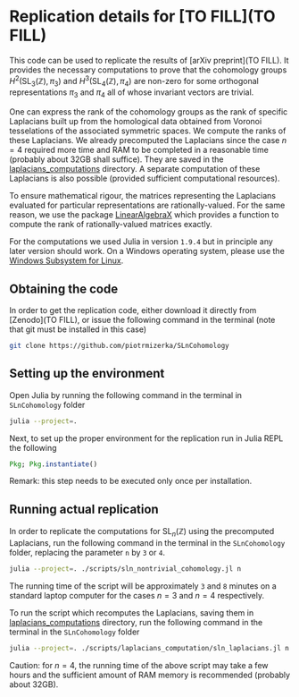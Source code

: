 # Replication details for [TO FILL](TO FILL)

This code can be used to replicate the results of [arXiv preprint](TO FILL). It provides the necessary computations to prove that the cohomology groups $H^2(\text{SL}_3(\mathbb{Z}),\pi_3)$ and $H^3(\text{SL}_4(\mathbb{Z}),\pi_4)$ are non-zero for some orthogonal representations $\pi_3$ and $\pi_4$ all of whose invariant vectors are trivial.

One can express the rank of the cohomology groups as the rank of specific Laplacians built up from the homological data obtained from Voronoi tesselations of the associated symmetric spaces. We compute the ranks of these Laplacians. We already precomputed the Laplacians since the case $n=4$ required more time and RAM to be completed in a reasonable time (probably about 32GB shall suffice). They are saved in the [laplacians_computations](./scripts/laplacians_computation) directory. A separate computation of these Laplacians is also possible (provided sufficient computational resources). 

To ensure mathematical rigour, the matrices representing the Laplacians evaluated for particular representations are rationally-valued. For the same reason, we use the package [LinearAlgebraX](https://github.com/scheinerman/LinearAlgebraX.jl) which provides a function to compute the rank of rationally-valued matrices exactly.

For the computations we used Julia in version `1.9.4` but in principle any later version should work. On a Windows operating system, please use the [Windows Subsystem for Linux](https://learn.microsoft.com/en-us/windows/wsl/about).

## Obtaining the code
In order to get the replication code, either download it directly from [Zenodo](TO FILL), or issue the following command in the terminal (note that git must be installed in this case)
```bash
git clone https://github.com/piotrmizerka/SLnCohomology
```

## Setting up the environment
Open Julia by running the following command in the terminal in `SLnCohomology` folder
```bash
julia --project=.
```
Next, to set up the proper environment for the replication run in Julia REPL the following
```julia
Pkg; Pkg.instantiate()
```
Remark: this step needs to be executed only once per installation.

## Running actual replication
In order to replicate the computations for $\text{SL}_n(\mathbb{Z})$ using the precomputed Laplacians, run the following command in the terminal in the `SLnCohomology` folder, replacing the parameter `n` by `3` or `4`.
```bash
julia --project=. ./scripts/sln_nontrivial_cohomology.jl n
```

The running time of the script will be approximately `3` and `8` minutes on a standard laptop computer for the cases $n=3$ and $n=4$ respectively.

To run the script which recomputes the Laplacians, saving them in [laplacians_computations](./scripts/laplacians_computation) directory, run the following command in the terminal in the `SLnCohomology` folder
```bash
julia --project=. ./scripts/laplacians_computation/sln_laplacians.jl n
```
Caution: for $n=4$, the running time of the above script may take a few hours and the sufficient amount of RAM memory is recommended (probably about 32GB).

